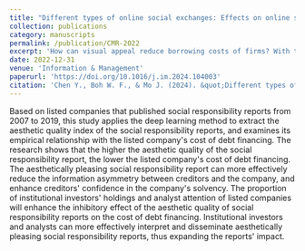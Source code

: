 ```yaml
---
title: "Different types of online social exchanges: Effects on online sellers’ sales performance"
collection: publications
category: manuscripts
permalink: /publication/CMR-2022
excerpt: 'How can visual appeal reduce borrowing costs of firms? With the help of deep learning techniques, we prove the financial benefit of an aesthetic CSR report, which can be further amplified by market attention.'
date: 2022-12-31
venue: 'Information & Management'
paperurl: 'https://doi.org/10.1016/j.im.2024.104003'
citation: 'Chen Y., Boh W. F., & Mo J. (2024). &quot;Different types of online social exchanges: Effects on online sellers’ sales performance.&quot; <i>Information & Management</i>. 61(6):104003'
---
```

Based on listed companies that published social responsibility reports from 2007 to 2019, this study applies the deep learning method to extract the aesthetic quality index of the social responsibility reports, and examines its empirical relationship with the listed company's cost of debt financing. The research shows that the higher the aesthetic quality of the social responsibility report, the lower the listed company's cost of debt financing. The aesthetically pleasing social responsibility report can more effectively reduce the information asymmetry between creditors and the company, and enhance creditors' confidence in the company's solvency. The proportion of institutional investors' holdings and analyst attention of listed companies will enhance the inhibitory effect of the aesthetic quality of social responsibility reports on the cost of debt financing. Institutional investors and analysts can more effectively interpret and disseminate aesthetically pleasing social responsibility reports, thus expanding the reports' impact.

